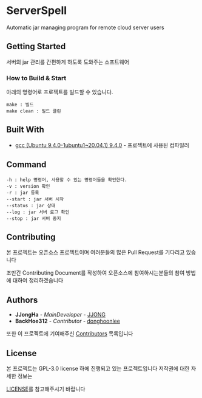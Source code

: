 # ServerSpell

Automatic jar managing program for remote cloud server users

## Getting Started

서버의 jar 관리를 간편하게 하도록 도와주는 소프트웨어

### How to Build & Start 

아래의 명령어로 프로젝트를 빌드할 수 있습니다.

```
make : 빌드
make clean : 빌드 클린
```

## Built With

* [gcc (Ubuntu 9.4.0-1ubuntu1~20.04.1) 9.4.0](https://gcc.gnu.org) - 프로젝트에 사용된 컴파일러

## Command

```text
-h : help 명령어, 사용할 수 있는 명령어들을 확인한다. 
-v : version 확인
-r : jar 등록
--start : jar 서버 시작
--status : jar 상태 
--log : jar 서버 로그 확인
--stop : jar 서버 중지
```

## Contributing

본 프로젝트는 오픈소스 프로젝트이며 여러분들의 많은 Pull Request를 기다리고 있습니다

조만간 Contributing Document를 작성하여 오픈소스에 참여하시는분들의 참여 방법에 대하여 정리하겠습니다

## Authors

* **JJongHa** - *MainDeveloper* - [JJONG](https://github.com/archan0621)
* **BackHoe312** - *Contributor* - [donghoonlee](https://github.com/BackHoe312)

또한 이 프로젝트에 기여해주신 [Contributors](https://github.com/archan0621/ServerSpell/contributors) 목록입니다

## License

본 프로젝트는 GPL-3.0 license 하에 진행되고 있는 프로젝트입니다 저작권에 대한 자세한 정보는 

[LICENSE](LICENSE)를 참고해주시기 바랍니다
